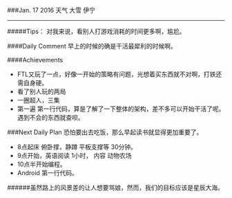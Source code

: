 ###Jan. 17 2016 天气 大雪 伊宁
***
#####Tips：
对我来说，看别人打游戏消耗的时间更多啊，尴尬。

####Daily Comment
早上的时候的确是干活最犀利的时候啊。

####Achievements
+ FTL又玩了一点，好像一开始的策略有问题，光想着买东西就不对啊，打铁还需自身硬。
+ 看了别人玩的两局
+ 一圈超人，三集
+ 第一遍 第一行代码，算是了解了一下整体的架构，差不多可以开始干活了呢。遇到不会的东西就查呗。

###Next Daily Plan
恐怕要出去吃饭，那么早起读书就显得更加重要了。
+ 8点起床 俯卧撑，静蹲 平板支撑等 30分钟。
+ 9点开始，英语阅读 1小时， 内容 动物农场
+ 10点半开始编程。
+ Android 第一行代码。

######虽然路上的风景差的让人想要骂娘，然而，我们的目标应该是星辰大海。

